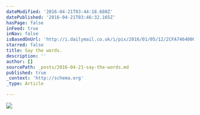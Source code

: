 ```yaml
---
dateModified: '2016-04-21T03:44:18.680Z'
datePublished: '2016-04-21T03:46:32.165Z'
hasPage: false
inFeed: true
inNav: false
isBasedOnUrl: 'http://i.dailymail.co.uk/i/pix/2016/01/05/12/2CFA746400000578-0-image-a-9_1451997714670.jpg'
starred: false
title: Say the words.
description: ''
author: []
sourcePath: _posts/2016-04-21-say-the-words.md
published: true
_context: 'http://schema.org'
_type: Article

---
```

<article style=""><img src="http://i.dailymail.co.uk/i/pix/2016/01/05/12/2CFA746400000578-0-image-a-9_1451997714670.jpg" /></article>